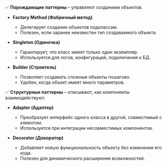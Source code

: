 ✅ **Порождающие паттерны** – управляют созданием объектов.

- **Factory Method (Фабричный метод)**
    
    - Делегирует создание объектов подклассам.
    - Полезен, если заранее неизвестен тип создаваемого объекта.
- **Singleton (Одиночка)**
    
    - Гарантирует, что класс имеет только один экземпляр.
    - Используется для логов, конфигураций, подключения к БД.
- **Builder (Строитель)**
    
    - Позволяет создавать сложные объекты пошагово.
    - Удобен, когда объект имеет много параметров.

✅ **Структурные паттерны** – описывают, как компоненты взаимодействуют.

- **Adapter (Адаптер)**
    
    - Преобразует интерфейс одного класса в другой, совместимый с клиентом.
    - Используется при интеграции несовместимых компонентов.
- **Decorator (Декоратор)**
    
    - Добавляет новую функциональность объекту без изменения его кода.
    - Полезен для динамического расширения возможностей.
